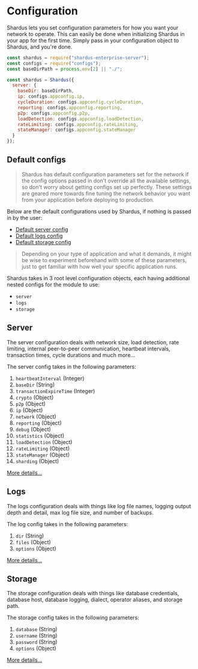 # Configuration

Shardus lets you set configuration parameters for how you want your network to operate. This can easily be done when initializing Shardus in your app for the first time. Simply pass in your configuration object to Shardus, and you're done.

```javascript
const shardus = require("shardus-enterprise-server");
const configs = require("configs");
const baseDirPath = process.env[2] || "./";

const shardus = Shardus({
  server: {
    baseDir: baseDirPath,
    ip: configs.appconfig.ip,
    cycleDuration: configs.appconfig.cycleDuration,
    reporting: configs.appconfig.reporting,
    p2p: configs.appconfig.p2p,
    loadDetection: configs.appconfig.loadDetection,
    rateLimiting: configs.appconfig.rateLimiting,
    stateManager: configs.appconfig.stateManager
  }
});
```

## Default configs

> Shardus has default configuration parameters set for the network if the config options passed in don't override all the available settings, so don't worry about getting configs set up perfectly. These settings are geared more towards fine tuning the network behavior you want from your application before deploying to production.

Below are the default configurations used by Shardus, if nothing is passed in by the user:

- [Default server config](/docs/api/configuration/server#default-server-config)
- [Default logs config](/docs/api/configuration/logs#default-logs-config)
- [Default storage config](/docs/api/configuration/storage#default-storage-config)

> Depending on your type of application and what it demands, it might be wise to experiment beforehand with some of these parameters, just to get familiar with how well your specific application runs.

Shardus takes in 3 root level configuration objects, each having additional nested configs for the module to use:

- `server`
- `logs`
- `storage`

## Server

The server configuration deals with network size, load detection, rate limiting, internal peer-to-peer communication, heartbeat intervals, transaction times, cycle durations and much more...

The server config takes in the following parameters:

1. `heartbeatInterval` (Integer)
2. `baseDir` (String)
3. `transactionExpireTime` (Integer)
4. `crypto` (Object)
5. `p2p` (Object)
6. `ip` (Object)
7. `network` (Object)
8. `reporting` (Object)
9. `debug` (Object)
10. `statistics` (Object)
11. `loadDetection` (Object)
12. `rateLimiting` (Object)
13. `stateManager` (Object)
14. `sharding` (Object)

[More details...](server)

## Logs

The logs configuration deals with things like log file names, logging output depth and detail, max log file size, and number of backups.

The log config takes in the following parameters:

1. `dir` (String)
2. `files` (Object)
3. `options` (Object)

[More details...](logs)

## Storage

The storage configuration deals with things like database credentials, database host, database logging, dialect, operator aliases, and storage path.

The storage config takes in the following parameters:

1. `database` (String)
2. `username` (String)
3. `password` (String)
4. `options` (Object)

[More details...](storage)
